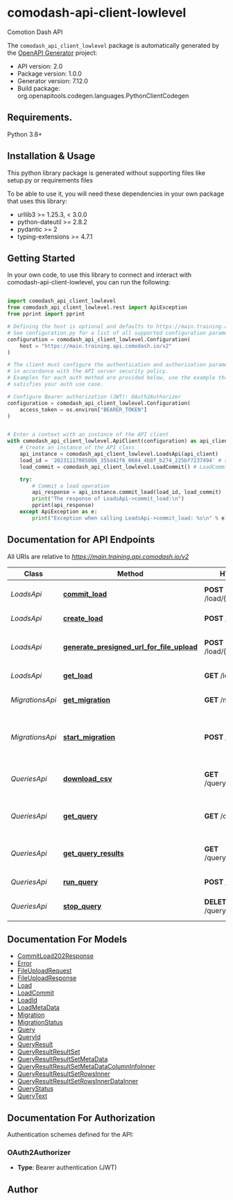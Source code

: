 # comodash-api-client-lowlevel
Comotion Dash API

The `comodash_api_client_lowlevel` package is automatically generated by the [OpenAPI Generator](https://openapi-generator.tech) project:

- API version: 2.0
- Package version: 1.0.0
- Generator version: 7.12.0
- Build package: org.openapitools.codegen.languages.PythonClientCodegen

## Requirements.

Python 3.8+

## Installation & Usage

This python library package is generated without supporting files like setup.py or requirements files

To be able to use it, you will need these dependencies in your own package that uses this library:

* urllib3 >= 1.25.3, < 3.0.0
* python-dateutil >= 2.8.2
* pydantic >= 2
* typing-extensions >= 4.7.1

## Getting Started

In your own code, to use this library to connect and interact with comodash-api-client-lowlevel,
you can run the following:

```python

import comodash_api_client_lowlevel
from comodash_api_client_lowlevel.rest import ApiException
from pprint import pprint

# Defining the host is optional and defaults to https://main.training.api.comodash.io/v2
# See configuration.py for a list of all supported configuration parameters.
configuration = comodash_api_client_lowlevel.Configuration(
    host = "https://main.training.api.comodash.io/v2"
)

# The client must configure the authentication and authorization parameters
# in accordance with the API server security policy.
# Examples for each auth method are provided below, use the example that
# satisfies your auth use case.

# Configure Bearer authorization (JWT): OAuth2Authorizer
configuration = comodash_api_client_lowlevel.Configuration(
    access_token = os.environ["BEARER_TOKEN"]
)


# Enter a context with an instance of the API client
with comodash_api_client_lowlevel.ApiClient(configuration) as api_client:
    # Create an instance of the API class
    api_instance = comodash_api_client_lowlevel.LoadsApi(api_client)
    load_id = '20231117085806_355d42f6_0684_4b8f_b274_225bf7237494' # str | Unique identifier for the load operation
    load_commit = comodash_api_client_lowlevel.LoadCommit() # LoadCommit | 

    try:
        # Commit a load operation
        api_response = api_instance.commit_load(load_id, load_commit)
        print("The response of LoadsApi->commit_load:\n")
        pprint(api_response)
    except ApiException as e:
        print("Exception when calling LoadsApi->commit_load: %s\n" % e)

```

## Documentation for API Endpoints

All URIs are relative to *https://main.training.api.comodash.io/v2*

Class | Method | HTTP request | Description
------------ | ------------- | ------------- | -------------
*LoadsApi* | [**commit_load**](comodash_api_client_lowlevel/docs/LoadsApi.md#commit_load) | **POST** /load/{load_id}/commit | Commit a load operation
*LoadsApi* | [**create_load**](comodash_api_client_lowlevel/docs/LoadsApi.md#create_load) | **POST** /load | Create a new load
*LoadsApi* | [**generate_presigned_url_for_file_upload**](comodash_api_client_lowlevel/docs/LoadsApi.md#generate_presigned_url_for_file_upload) | **POST** /load/{load_id}/file | Generate presigned URL for file upload
*LoadsApi* | [**get_load**](comodash_api_client_lowlevel/docs/LoadsApi.md#get_load) | **GET** /load/{load_id} | Get load metadata
*MigrationsApi* | [**get_migration**](comodash_api_client_lowlevel/docs/MigrationsApi.md#get_migration) | **GET** /migration | Get status of lake migration
*MigrationsApi* | [**start_migration**](comodash_api_client_lowlevel/docs/MigrationsApi.md#start_migration) | **POST** /migration | Run migration from Lake V1 to Lake V2
*QueriesApi* | [**download_csv**](comodash_api_client_lowlevel/docs/QueriesApi.md#download_csv) | **GET** /query/{query_id}/csv | Download the csv result file of a query
*QueriesApi* | [**get_query**](comodash_api_client_lowlevel/docs/QueriesApi.md#get_query) | **GET** /query/{query_id} | Get information about a query
*QueriesApi* | [**get_query_results**](comodash_api_client_lowlevel/docs/QueriesApi.md#get_query_results) | **GET** /query/{query_id}/result | Get paginated results of a query
*QueriesApi* | [**run_query**](comodash_api_client_lowlevel/docs/QueriesApi.md#run_query) | **POST** /query | Run a query
*QueriesApi* | [**stop_query**](comodash_api_client_lowlevel/docs/QueriesApi.md#stop_query) | **DELETE** /query/{query_id} | Stop a running query


## Documentation For Models

 - [CommitLoad202Response](comodash_api_client_lowlevel/docs/CommitLoad202Response.md)
 - [Error](comodash_api_client_lowlevel/docs/Error.md)
 - [FileUploadRequest](comodash_api_client_lowlevel/docs/FileUploadRequest.md)
 - [FileUploadResponse](comodash_api_client_lowlevel/docs/FileUploadResponse.md)
 - [Load](comodash_api_client_lowlevel/docs/Load.md)
 - [LoadCommit](comodash_api_client_lowlevel/docs/LoadCommit.md)
 - [LoadId](comodash_api_client_lowlevel/docs/LoadId.md)
 - [LoadMetaData](comodash_api_client_lowlevel/docs/LoadMetaData.md)
 - [Migration](comodash_api_client_lowlevel/docs/Migration.md)
 - [MigrationStatus](comodash_api_client_lowlevel/docs/MigrationStatus.md)
 - [Query](comodash_api_client_lowlevel/docs/Query.md)
 - [QueryId](comodash_api_client_lowlevel/docs/QueryId.md)
 - [QueryResult](comodash_api_client_lowlevel/docs/QueryResult.md)
 - [QueryResultResultSet](comodash_api_client_lowlevel/docs/QueryResultResultSet.md)
 - [QueryResultResultSetMetaData](comodash_api_client_lowlevel/docs/QueryResultResultSetMetaData.md)
 - [QueryResultResultSetMetaDataColumnInfoInner](comodash_api_client_lowlevel/docs/QueryResultResultSetMetaDataColumnInfoInner.md)
 - [QueryResultResultSetRowsInner](comodash_api_client_lowlevel/docs/QueryResultResultSetRowsInner.md)
 - [QueryResultResultSetRowsInnerDataInner](comodash_api_client_lowlevel/docs/QueryResultResultSetRowsInnerDataInner.md)
 - [QueryStatus](comodash_api_client_lowlevel/docs/QueryStatus.md)
 - [QueryText](comodash_api_client_lowlevel/docs/QueryText.md)


<a id="documentation-for-authorization"></a>
## Documentation For Authorization


Authentication schemes defined for the API:
<a id="OAuth2Authorizer"></a>
### OAuth2Authorizer

- **Type**: Bearer authentication (JWT)


## Author




